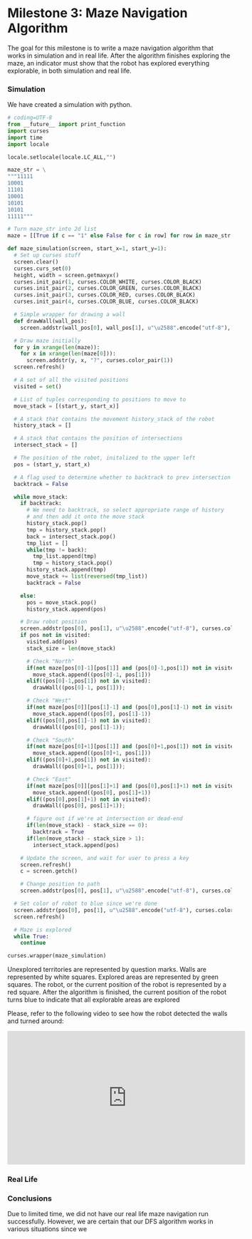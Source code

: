 
# Milestone 3: Maze Navigation Algorithm
The goal for this milestone is to write a maze navigation algorithm that works in simulation and in real life. After the algorithm finishes exploring the maze, an indicator must show that the robot has explored everything explorable, in both simulation and real life. 


### Simulation
We have created a simulation with python. 
```Python
# coding=UTF-8
from __future__ import print_function
import curses
import time
import locale

locale.setlocale(locale.LC_ALL,"")

maze_str = \
"""11111
10001
11101
10001
10101
10101
11111"""

# Turn maze_str into 2d list
maze = [[True if c == "1" else False for c in row] for row in maze_str.split("\n")]

def maze_simulation(screen, start_x=1, start_y=1):
  # Set up curses stuff 
  screen.clear()
  curses.curs_set(0)
  height, width = screen.getmaxyx()
  curses.init_pair(1, curses.COLOR_WHITE, curses.COLOR_BLACK)
  curses.init_pair(2, curses.COLOR_GREEN, curses.COLOR_BLACK)
  curses.init_pair(3, curses.COLOR_RED, curses.COLOR_BLACK)
  curses.init_pair(4, curses.COLOR_BLUE, curses.COLOR_BLACK)

  # Simple wrapper for drawing a wall
  def drawWall(wall_pos):
    screen.addstr(wall_pos[0], wall_pos[1], u"\u2588".encode("utf-8"), curses.color_pair(1))

  # Draw maze initially
  for y in xrange(len(maze)):
    for x in xrange(len(maze[0])):
      screen.addstr(y, x, "?", curses.color_pair(1))
  screen.refresh()

  # A set of all the visited positions
  visited = set()

  # List of tuples corresponding to positions to move to
  move_stack = [(start_y, start_x)]

  # A stack that contains the movement history_stack of the robot
  history_stack = []

  # A stack that contains the position of intersections
  intersect_stack = []

  # The position of the robot, initalized to the upper left
  pos = (start_y, start_x)

  # A flag used to determine whether to backtrack to prev intersection
  backtrack = False

  while move_stack:
    if backtrack:
      # We need to backtrack, so select appropriate range of history 
      # and then add it onto the move stack
      history_stack.pop()
      tmp = history_stack.pop()
      back = intersect_stack.pop()
      tmp_list = []
      while(tmp != back):
        tmp_list.append(tmp)
        tmp = history_stack.pop()
      history_stack.append(tmp)
      move_stack += list(reversed(tmp_list))
      backtrack = False

    else:
      pos = move_stack.pop()
      history_stack.append(pos)

    # Draw robot position
    screen.addstr(pos[0], pos[1], u"\u2588".encode("utf-8"), curses.color_pair(3))
    if pos not in visited:
      visited.add(pos)
      stack_size = len(move_stack)

      # Check "North"
      if(not maze[pos[0]-1][pos[1]] and (pos[0]-1,pos[1]) not in visited):
        move_stack.append((pos[0]-1, pos[1]))
      elif((pos[0]-1,pos[1]) not in visited):
        drawWall((pos[0]-1, pos[1]));

      # Check "West"
      if(not maze[pos[0]][pos[1]-1] and (pos[0],pos[1]-1) not in visited):
        move_stack.append((pos[0], pos[1]-1))
      elif((pos[0],pos[1]-1) not in visited):
        drawWall((pos[0], pos[1]-1));

      # Check "South"
      if(not maze[pos[0]+1][pos[1]] and (pos[0]+1,pos[1]) not in visited):
        move_stack.append((pos[0]+1, pos[1]))
      elif((pos[0]+1,pos[1]) not in visited):
        drawWall((pos[0]+1, pos[1]));

      # Check "East"
      if(not maze[pos[0]][pos[1]+1] and (pos[0],pos[1]+1) not in visited):
        move_stack.append((pos[0], pos[1]+1))
      elif((pos[0],pos[1]+1) not in visited):
        drawWall((pos[0], pos[1]+1));

      # figure out if we're at intersection or dead-end
      if(len(move_stack) - stack_size == 0):
        backtrack = True
      if(len(move_stack) - stack_size > 1):
        intersect_stack.append(pos)

    # Update the screen, and wait for user to press a key
    screen.refresh()
    c = screen.getch()

    # Change position to path
    screen.addstr(pos[0], pos[1], u"\u2588".encode("utf-8"), curses.color_pair(2))

  # Set color of robot to blue since we're done
  screen.addstr(pos[0], pos[1], u"\u2588".encode("utf-8"), curses.color_pair(4))
  screen.refresh()

  # Maze is explored
  while True:
    continue

curses.wrapper(maze_simulation)
```
Unexplored territories are represented by question marks. Walls are represented by white squares. Explored areas are represented by green squares. The robot, or the current position of the robot is represented by a red square. After the algorithm is finished, the current position of the robot turns blue to indicate that all explorable areas are explored


Please, refer to the following video to see how the robot detected the walls and turned around:

<div style="text-align: center">
<iframe width="534" height="300" src="https://www.youtube.com/embed/DidsbgD-tjI" frameborder="0" allowfullscreen></iframe>
</div>


### Real Life

### Conclusions
Due to limited time, we did not have our real life maze navigation run successfully. However, we are certain that our DFS algorithm works in various situations since we 
